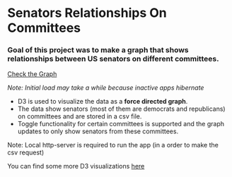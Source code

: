 # Senators Relationships On Committees


### Goal of this project was to make a graph that shows relationships between US senators on different committees.

[Check the Graph](https://d3-directed-graph.herokuapp.com/ "D3 Deployed")

*Note: Initial load may take a while because inactive apps hibernate*

* D3 is used to visualize the data as a **force directed graph**.
* The data show senators (most of them are democrats and republicans) on committees and are stored in a csv file.
* Toggle functionality for certain committees is supported and the graph updates to only show senators from these committees.

Note: Local http-server is required to run the app (in a order to make the csv request)

You can find some more D3 visualizations [here](https://codepen.io/collection/DBWoom/ "Histrogram Scatterplot Pie-Chart")
